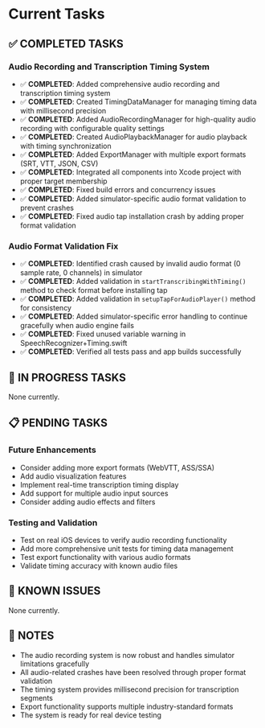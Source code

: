 # Current Tasks

## ✅ COMPLETED TASKS

### Audio Recording and Transcription Timing System
- ✅ **COMPLETED**: Added comprehensive audio recording and transcription timing system
- ✅ **COMPLETED**: Created TimingDataManager for managing timing data with millisecond precision
- ✅ **COMPLETED**: Added AudioRecordingManager for high-quality audio recording with configurable quality settings
- ✅ **COMPLETED**: Created AudioPlaybackManager for audio playback with timing synchronization
- ✅ **COMPLETED**: Added ExportManager with multiple export formats (SRT, VTT, JSON, CSV)
- ✅ **COMPLETED**: Integrated all components into Xcode project with proper target membership
- ✅ **COMPLETED**: Fixed build errors and concurrency issues
- ✅ **COMPLETED**: Added simulator-specific audio format validation to prevent crashes
- ✅ **COMPLETED**: Fixed audio tap installation crash by adding proper format validation

### Audio Format Validation Fix
- ✅ **COMPLETED**: Identified crash caused by invalid audio format (0 sample rate, 0 channels) in simulator
- ✅ **COMPLETED**: Added validation in `startTranscribingWithTiming()` method to check format before installing tap
- ✅ **COMPLETED**: Added validation in `setupTapForAudioPlayer()` method for consistency
- ✅ **COMPLETED**: Added simulator-specific error handling to continue gracefully when audio engine fails
- ✅ **COMPLETED**: Fixed unused variable warning in SpeechRecognizer+Timing.swift
- ✅ **COMPLETED**: Verified all tests pass and app builds successfully

## 🔄 IN PROGRESS TASKS

None currently.

## 📋 PENDING TASKS

### Future Enhancements
- Consider adding more export formats (WebVTT, ASS/SSA)
- Add audio visualization features
- Implement real-time transcription timing display
- Add support for multiple audio input sources
- Consider adding audio effects and filters

### Testing and Validation
- Test on real iOS devices to verify audio recording functionality
- Add more comprehensive unit tests for timing data management
- Test export functionality with various audio formats
- Validate timing accuracy with known audio files

## 🐛 KNOWN ISSUES

None currently.

## 📝 NOTES

- The audio recording system is now robust and handles simulator limitations gracefully
- All audio-related crashes have been resolved through proper format validation
- The timing system provides millisecond precision for transcription segments
- Export functionality supports multiple industry-standard formats
- The system is ready for real device testing 